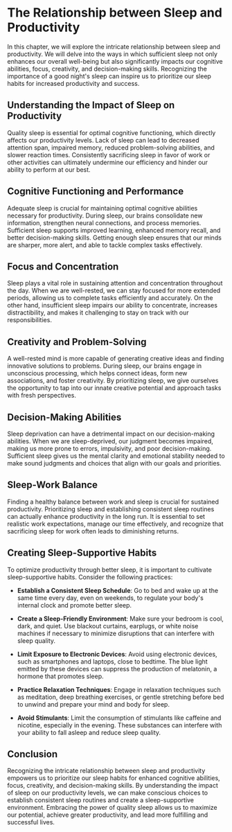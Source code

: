 The Relationship between Sleep and Productivity
========================================================

In this chapter, we will explore the intricate relationship between sleep and productivity. We will delve into the ways in which sufficient sleep not only enhances our overall well-being but also significantly impacts our cognitive abilities, focus, creativity, and decision-making skills. Recognizing the importance of a good night's sleep can inspire us to prioritize our sleep habits for increased productivity and success.

Understanding the Impact of Sleep on Productivity
-------------------------------------------------

Quality sleep is essential for optimal cognitive functioning, which directly affects our productivity levels. Lack of sleep can lead to decreased attention span, impaired memory, reduced problem-solving abilities, and slower reaction times. Consistently sacrificing sleep in favor of work or other activities can ultimately undermine our efficiency and hinder our ability to perform at our best.

Cognitive Functioning and Performance
-------------------------------------

Adequate sleep is crucial for maintaining optimal cognitive abilities necessary for productivity. During sleep, our brains consolidate new information, strengthen neural connections, and process memories. Sufficient sleep supports improved learning, enhanced memory recall, and better decision-making skills. Getting enough sleep ensures that our minds are sharper, more alert, and able to tackle complex tasks effectively.

Focus and Concentration
-----------------------

Sleep plays a vital role in sustaining attention and concentration throughout the day. When we are well-rested, we can stay focused for more extended periods, allowing us to complete tasks efficiently and accurately. On the other hand, insufficient sleep impairs our ability to concentrate, increases distractibility, and makes it challenging to stay on track with our responsibilities.

Creativity and Problem-Solving
------------------------------

A well-rested mind is more capable of generating creative ideas and finding innovative solutions to problems. During sleep, our brains engage in unconscious processing, which helps connect ideas, form new associations, and foster creativity. By prioritizing sleep, we give ourselves the opportunity to tap into our innate creative potential and approach tasks with fresh perspectives.

Decision-Making Abilities
-------------------------

Sleep deprivation can have a detrimental impact on our decision-making abilities. When we are sleep-deprived, our judgment becomes impaired, making us more prone to errors, impulsivity, and poor decision-making. Sufficient sleep gives us the mental clarity and emotional stability needed to make sound judgments and choices that align with our goals and priorities.

Sleep-Work Balance
------------------

Finding a healthy balance between work and sleep is crucial for sustained productivity. Prioritizing sleep and establishing consistent sleep routines can actually enhance productivity in the long run. It is essential to set realistic work expectations, manage our time effectively, and recognize that sacrificing sleep for work often leads to diminishing returns.

Creating Sleep-Supportive Habits
--------------------------------

To optimize productivity through better sleep, it is important to cultivate sleep-supportive habits. Consider the following practices:

* **Establish a Consistent Sleep Schedule**: Go to bed and wake up at the same time every day, even on weekends, to regulate your body's internal clock and promote better sleep.

* **Create a Sleep-Friendly Environment**: Make sure your bedroom is cool, dark, and quiet. Use blackout curtains, earplugs, or white noise machines if necessary to minimize disruptions that can interfere with sleep quality.

* **Limit Exposure to Electronic Devices**: Avoid using electronic devices, such as smartphones and laptops, close to bedtime. The blue light emitted by these devices can suppress the production of melatonin, a hormone that promotes sleep.

* **Practice Relaxation Techniques**: Engage in relaxation techniques such as meditation, deep breathing exercises, or gentle stretching before bed to unwind and prepare your mind and body for sleep.

* **Avoid Stimulants**: Limit the consumption of stimulants like caffeine and nicotine, especially in the evening. These substances can interfere with your ability to fall asleep and reduce sleep quality.

Conclusion
----------

Recognizing the intricate relationship between sleep and productivity empowers us to prioritize our sleep habits for enhanced cognitive abilities, focus, creativity, and decision-making skills. By understanding the impact of sleep on our productivity levels, we can make conscious choices to establish consistent sleep routines and create a sleep-supportive environment. Embracing the power of quality sleep allows us to maximize our potential, achieve greater productivity, and lead more fulfilling and successful lives.
